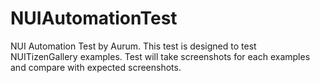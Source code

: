 # NUIAutomationTest
NUI Automation Test by Aurum. This test is designed to test NUITizenGallery examples. Test will take screenshots for each examples and compare with expected screenshots.
